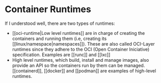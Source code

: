 # Container Runtimes
If I understood well, there are two types of runtimes:

* [[oci-runtime|Low level runtimes]] are in charge of creating the containers and running them (i.e, creating its [[linux/namespace|namespaces]]). These are also called OCI-Layer runtimes since they adhere to the OCI (Open Container Iniciative) specification. Examples are [[runc]] and [[lxc]]
* High level runtimes, which build, install and manage images, also provide an API so the containers run by them can be managed. [[containerd]], [[docker]] and [[podman]] are examples of high-level runtimes.

